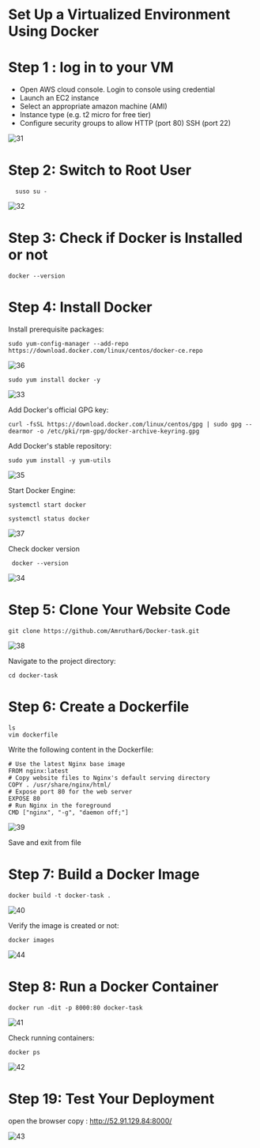 #  Set Up a Virtualized Environment Using Docker

# Step 1 : log in to your VM

- Open AWS cloud console. Login to console using credential
- Launch an EC2 instance
- Select an appropriate amazon machine (AMI)
- Instance type (e.g. t2 micro for free tier)
-  Configure security groups to allow HTTP (port 80) SSH (port 22)

![31](https://github.com/user-attachments/assets/9e02b282-6841-4976-9884-5ea831f6c9b8)

# Step 2: Switch to Root User

``` git
  suso su -
```

![32](https://github.com/user-attachments/assets/f85ebe84-acfe-4b4a-982f-2b14bc3f0b1c)

# Step 3: Check if Docker is Installed or not

``` git
docker --version
```

# Step 4: Install Docker
Install prerequisite packages:
``` git
sudo yum-config-manager --add-repo https://download.docker.com/linux/centos/docker-ce.repo
```

![36](https://github.com/user-attachments/assets/1de8371f-d4e0-4919-ab5b-e42c46594c2d)

``` git
sudo yum install docker -y
```
![33](https://github.com/user-attachments/assets/18344c22-f405-4eb9-9192-8b838c50ca52)

 Add Docker's official GPG key:
 ``` git
curl -fsSL https://download.docker.com/linux/centos/gpg | sudo gpg --dearmor -o /etc/pki/rpm-gpg/docker-archive-keyring.gpg
```

Add Docker's stable repository:
``` git
sudo yum install -y yum-utils
```

![35](https://github.com/user-attachments/assets/651eda58-f911-4ba2-bc5c-9fb85bcbd5eb)

Start Docker Engine:
``` git
systemctl start docker
```
``` git
systemctl status docker
```

![37](https://github.com/user-attachments/assets/a33878bd-2665-423a-9f60-c4d956f30ed0)

Check docker version
``` git
 docker --version
```

![34](https://github.com/user-attachments/assets/e1547b72-5939-45ef-81db-8dccfa62762c)

# Step 5: Clone Your Website Code

``` git
git clone https://github.com/Amruthar6/Docker-task.git
```

![38](https://github.com/user-attachments/assets/57662f7d-68e1-4916-af96-e2c39120a498)

Navigate to the project directory: 
``` git
cd docker-task
```

# Step 6: Create a Dockerfile

``` git
ls
vim dockerfile
```

Write the following content in the Dockerfile:

``` git
# Use the latest Nginx base image
FROM nginx:latest
# Copy website files to Nginx's default serving directory
COPY . /usr/share/nginx/html/
# Expose port 80 for the web server
EXPOSE 80
# Run Nginx in the foreground
CMD ["nginx", "-g", "daemon off;"]
```

![39](https://github.com/user-attachments/assets/1e1c7542-a529-472f-a95c-23f4c38d4871)

Save and exit from file

# Step 7: Build a Docker Image

``` git
docker build -t docker-task .
```

![40](https://github.com/user-attachments/assets/c760c79d-7bab-450c-8b18-1f48e2015540)

Verify the image is created or not:

``` git
docker images
```

![44](https://github.com/user-attachments/assets/7780eb46-99b8-4701-9e66-58847a84c4a0)

# Step 8: Run a Docker Container

``` git
docker run -dit -p 8000:80 docker-task
```

![41](https://github.com/user-attachments/assets/070f459f-50a4-4690-9e22-ac5b6a7aedd7)

Check running containers:

``` git
docker ps
```

![42](https://github.com/user-attachments/assets/60347853-7497-4505-8518-422996470b75)

# Step 19: Test Your Deployment
 open the browser
 copy : http://52.91.129.84:8000/

 
![43](https://github.com/user-attachments/assets/40ca2dc4-53c8-4a82-bc1b-9b19175f3696)

